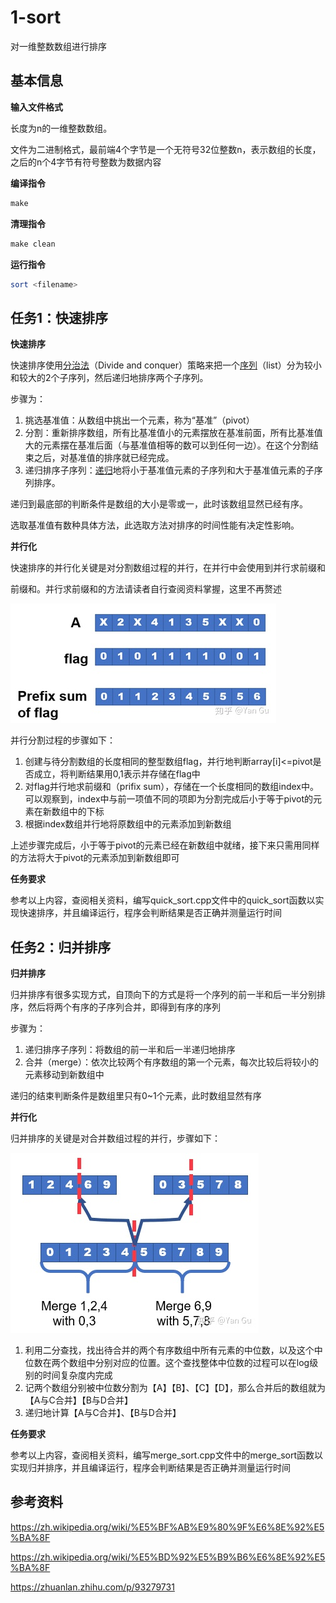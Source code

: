 # 1-sort

对一维整数数组进行排序

## 基本信息

**输入文件格式**

长度为n的一维整数数组。

文件为二进制格式，最前端4个字节是一个无符号32位整数n，表示数组的长度，之后的n个4字节有符号整数为数据内容

**编译指令**

```makefile
make
```

**清理指令**

```makefile
make clean
```

**运行指令**

```bash
sort <filename>
```



## 任务1：快速排序

**快速排序**

快速排序使用[分治法](https://zh.wikipedia.org/wiki/分治法)（Divide and conquer）策略来把一个[序列](https://zh.wikipedia.org/wiki/序列)（list）分为较小和较大的2个子序列，然后递归地排序两个子序列。

步骤为：

1. 挑选基准值：从数组中挑出一个元素，称为“基准”（pivot）
2. 分割：重新排序数组，所有比基准值小的元素摆放在基准前面，所有比基准值大的元素摆在基准后面（与基准值相等的数可以到任何一边）。在这个分割结束之后，对基准值的排序就已经完成。
3. 递归排序子序列：[递归](https://zh.wikipedia.org/wiki/递归)地将小于基准值元素的子序列和大于基准值元素的子序列排序。

递归到最底部的判断条件是数组的大小是零或一，此时该数组显然已经有序。

选取基准值有数种具体方法，此选取方法对排序的时间性能有决定性影响。

**并行化**

快速排序的并行化关键是对分割数组过程的并行，在并行中会使用到并行求前缀和

前缀和。并行求前缀和的方法请读者自行查阅资料掌握，这里不再赘述

![img](pics/1.jpg)

并行分割过程的步骤如下：

1. 创建与待分割数组的长度相同的整型数组flag，并行地判断array[i]<=pivot是否成立，将判断结果用0,1表示并存储在flag中
2. 对flag并行地求前缀和（prifix sum），存储在一个长度相同的数组index中。可以观察到，index中与前一项值不同的项即为分割完成后小于等于pivot的元素在新数组中的下标
3. 根据index数组并行地将原数组中的元素添加到新数组

上述步骤完成后，小于等于pivot的元素已经在新数组中就绪，接下来只需用同样的方法将大于pivot的元素添加到新数组即可

**任务要求**

参考以上内容，查阅相关资料，编写quick_sort.cpp文件中的quick_sort函数以实现快速排序，并且编译运行，程序会判断结果是否正确并测量运行时间



## 任务2：归并排序

**归并排序**

归并排序有很多实现方式，自顶向下的方式是将一个序列的前一半和后一半分别排序，然后将两个有序的子序列合并，即得到有序的序列

步骤为：

1. 递归排序子序列：将数组的前一半和后一半递归地排序
2. 合并（merge）：依次比较两个有序数组的第一个元素，每次比较后将较小的元素移动到新数组中

递归的结束判断条件是数组里只有0~1个元素，此时数组显然有序

**并行化**

归并排序的关键是对合并数组过程的并行，步骤如下：

![img](pics/2.jpg)

1. 利用二分查找，找出待合并的两个有序数组中所有元素的中位数，以及这个中位数在两个数组中分别对应的位置。这个查找整体中位数的过程可以在log级别的时间复杂度内完成
2. 记两个数组分别被中位数分割为【A】【B】、【C】【D】，那么合并后的数组就为【A与C合并】【B与D合并】
3. 递归地计算【A与C合并】、【B与D合并】

**任务要求**

参考以上内容，查阅相关资料，编写merge_sort.cpp文件中的merge_sort函数以实现归并排序，并且编译运行，程序会判断结果是否正确并测量运行时间



## 参考资料

https://zh.wikipedia.org/wiki/%E5%BF%AB%E9%80%9F%E6%8E%92%E5%BA%8F

https://zh.wikipedia.org/wiki/%E5%BD%92%E5%B9%B6%E6%8E%92%E5%BA%8F

https://zhuanlan.zhihu.com/p/93279731

